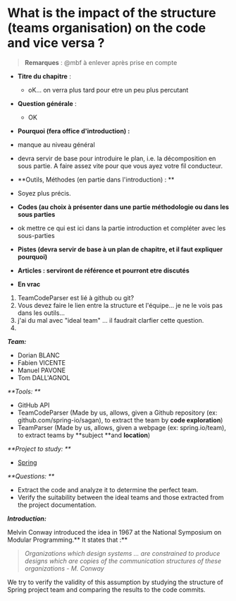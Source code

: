# **What is the impact of the structure \(teams organisation\) on the code and vice versa ?**

> **Remarques** : @mbf à enlever après prise en compte

* **Titre du chapitre** :
   * oK... on verra plus tard pour etre un peu plus percutant
* **Question générale** :
   * OK
* **Pourquoi \(fera office d'introduction\) :**
* manque au niveau général
* devra servir de base pour introduire le plan, i.e. la décomposition en sous partie. A faire assez vite pour que vous ayez votre fil conducteur.
* **Outils, Méthodes \(en partie dans l'introduction\) : **
* Soyez plus précis.
* **Codes \(au choix à présenter dans une partie méthodologie ou dans les sous parties**

* ok mettre ce qui est ici dans la partie introduction et compléter avec les sous-parties

* **Pistes \(devra servir de base à un plan de chapitre, et il faut expliquer pourquoi\)**

* **Articles : serviront de référence et pourront etre discutés**

* **En vrac**
1. TeamCodeParser est lié à github ou git?
2. Vous devez faire le lien entre la structure et l'équipe... je ne le vois pas dans les outils...
3. j'ai du mal avec "ideal team" ... il faudrait clarfier cette question.
4. 
_**Team:**_

* Dorian BLANC
* Fabien VICENTE
* Manuel PAVONE
* Tom DALL'AGNOL

_**Tools: **_

* GitHub API
* TeamCodeParser \(Made by us, allows, given a Github repository \(ex: github.com/spring-io/sagan\), to extract the team by **code exploration**\)
* TeamParser \(Made by us, allows, given a webpage \(ex: spring.io/team\), to extract teams by **subject **and **location**\)

_**Project to study: **_

* [Spring](https://spring.io/)

_**Questions: **_

* Extract the code and analyze it to determine the perfect team. 
* Verify the suitability between the ideal teams and those extracted from the project documentation.

_**Introduction:**_

Melvin Conway introduced the idea in 1967 at the National Symposium on Modular Programming.** It states that :**

> _Organizations which design systems ... are constrained to produce designs which are copies of the communication structures of these organizations - M. Conway_

We try to verify the validity of this assumption by studying the structure of Spring project team and comparing the results to the code commits.

